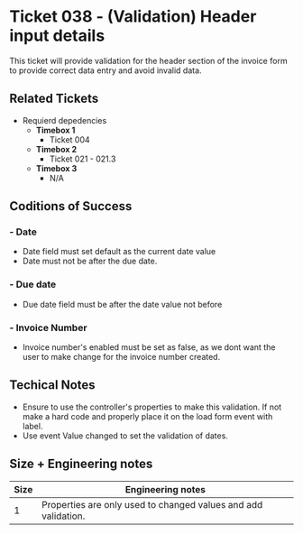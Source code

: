 Ticket 038 - (Validation) Header input details
=======================
This ticket will provide validation for the header section of the invoice form to provide correct data entry and avoid invalid data. 


Related Tickets
---------------

* Requierd depedencies
    * **Timebox 1**
        * Ticket 004
    * **Timebox 2**
        * Ticket 021 - 021.3
    * **Timebox 3**
        * N/A
        
Coditions of Success
--------------------
### - Date
* Date field must set default as the current date value
* Date must not be after the due date.

### - Due date

* Due date field must be after the date value not before

### - Invoice Number

* Invoice number's enabled must be set as false, as we dont want the user to make change for the invoice number created. 


Techical Notes
--------------
* Ensure to use the controller's properties to make this validation. If not make a hard code and properly place it on the load form event with label.
* Use event Value changed to set the validation of dates.

Size + Engineering notes
----------------------
| Size | Engineering notes | 
| -------- | -------- |
| 1  | Properties are only used to changed values and add validation. | 
